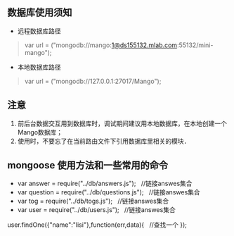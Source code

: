 ## 数据库使用须知
* 远程数据库路径
> var url = ("mongodb://mango:1@ds155132.mlab.com:55132/mini-mango");
* 本地数据库路径
> var url = ("mongodb://127.0.0.1:27017/Mango");
## 注意
1. 前后台数据交互用到数据库时，调试期间建议用本地数据库，在本地创建一个Mango数据库；
2. 使用时，不要忘了在当前路由文件下引用数据库里相关的模块．
## mongoose 使用方法和一些常用的命令
* var answer = require("../db/answers.js");   //链接answes集合
* var question = require("../db/questions.js");   //链接answes集合
* var tog = require("../db/togs.js");   //链接answes集合
* var user = require("../db/users.js");   //链接answes集合

user.findOne({"name":"lisi"},function(err,data){   //查找一个
});  
